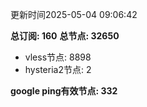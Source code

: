 更新时间2025-05-04 09:06:42

**总订阅: 160**
**总节点: 32650**
- vless节点: 8898
- hysteria2节点: 2

**google ping有效节点: 332**
